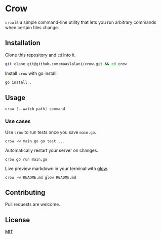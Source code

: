 # Crow
`crow` is a simple command-line utility that lets you run arbitrary commands when certain files change.

## Installation

Clone this repository and `cd` into it.
```bash
git clone git@github.com:maaslalani/crow.git && cd crow
```

Install `crow` with go install.
```bash
go install .
```

## Usage
```
crow [--watch path] command
```

### Use cases

Use `crow` to run tests once you save `main.go`.
```
crow -w main.go go test ...
```

Automatically restart your server on changes.
```
crow go run main.go
```

Live preview markdown in your terminal with [glow](https://github.com/charmbracelet/glow).
```
crow -w README.md glow README.md
```

## Contributing
Pull requests are welcome.

## License
[MIT](https://choosealicense.com/licenses/mit/)
